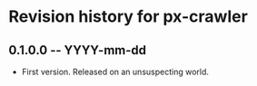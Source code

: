 # Revision history for px-crawler

## 0.1.0.0 -- YYYY-mm-dd

* First version. Released on an unsuspecting world.
